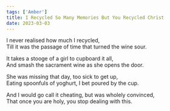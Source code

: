 ```yaml
---  
tags: ['Amber']
title: I Recycled So Many Memories But You Recycled Christ
date: 2023-03-03
---
```


I never realised how much I recycled,  
Till it was the passage of time that turned the wine sour.

It takes a stooge of a girl to cupboard it all,  
And smash the sacrament wine as she opens the door.

She was missing that day, too sick to get up,  
Eating spoonfuls of yoghurt, I bet poured by the cup.

And I would go call it cheating, but was wholely convinced,  
That once you are holy, you stop dealing with this.
